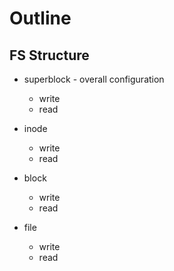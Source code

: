 # Outline


## FS Structure
* superblock - overall configuration
    - write
    - read

* inode
    - write
    - read

* block
    - write
    - read

* file
    - write
    - read
